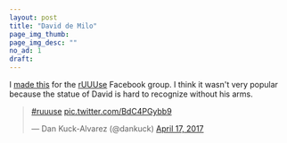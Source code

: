 ```yaml
---
layout: post
title: "David de Milo"
page_img_thumb: 
page_img_desc: ""
no_ad: 1
draft: 
---
```


I <a href="https://www.facebook.com/photo.php?fbid=10210383651921902&set=gm.1384266074970596&type=3&theater">made this</a> for the <a href="https://www.facebook.com/groups/1144470838950122/">rUUUse</a> Facebook group. I think it wasn't very popular because the statue of David is hard to recognize without his arms.

<blockquote class="twitter-tweet" data-lang="en"><p lang="und" dir="ltr"><a href="https://twitter.com/hashtag/ruuuse?src=hash">#ruuuse</a> <a href="https://t.co/BdC4PGybb9">pic.twitter.com/BdC4PGybb9</a></p>&mdash; Dan Kuck-Alvarez (@dankuck) <a href="https://twitter.com/dankuck/status/853976247055069190">April 17, 2017</a></blockquote>
<script async src="//platform.twitter.com/widgets.js" charset="utf-8"></script>
